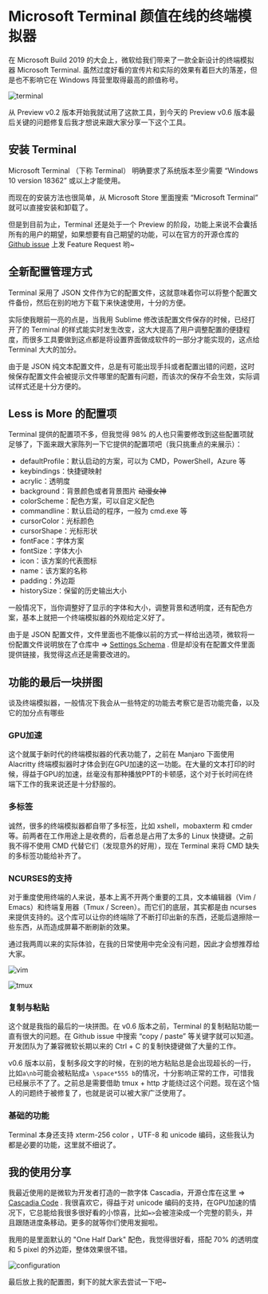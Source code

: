 # Microsoft Terminal 颜值在线的终端模拟器

在 Microsoft Build 2019 的大会上，微软给我们带来了一款全新设计的终端模拟器 Microsoft Terminal. 虽然过度好看的宣传片和实际的效果有着巨大的落差，但是也不影响它在 Windows 阵营里取得最高的颜值称号。

![terminal](http://wsine.cn-gd.ufileos.com/image/1746B559BC9685F1E4D9BFFF9F5F9EAC.png)

从 Preview v0.2 版本开始我就试用了这款工具，到今天的 Preview v0.6 版本最后关键的问题修复后我才想说来跟大家分享一下这个工具。

## 安装 Terminal

Microsoft Terminal （下称 Terminal） 明确要求了系统版本至少需要 “Windows 10 version 18362” 或以上才能使用。

而现在的安装方法也很简单，从 Microsoft Store 里面搜索 “Microsoft Terminal” 就可以直接安装和卸载了。

但是到目前为止，Terminal 还是处于一个 Preview 的阶段，功能上来说不会囊括所有的用户的期望，如果想要有自己期望的功能，可以在官方的开源仓库的 [Github issue](https://github.com/microsoft/terminal/issues) 上发 Feature Request 哟~

## 全新配置管理方式

Terminal 采用了 JSON 文件作为它的配置文件，这就意味着你可以将整个配置文件备份，然后在别的地方下载下来快速使用，十分的方便。

实际使我眼前一亮的点是，当我用 Sublime 修改该配置文件保存的时候，已经打开了的 Terminal 的样式能实时发生改变，这大大提高了用户调整配置的便捷程度，而很多工具要做到这点都是将设置界面做成软件的一部分才能实现的，这点给 Terminal 大大的加分。

由于是 JSON 纯文本配置文件，总是有可能出现手抖或者配置出错的问题，这时候保存配置文件会被提示文件哪里的配置有问题，而该次的保存不会生效，实际调试样式还是十分方便的。

## Less is More 的配置项

Terminal 提供的配置项不多，但我觉得 98% 的人也只需要修改到这些配置项就足够了，下面来跟大家陈列一下它提供的配置项吧（我只挑重点的来展示）：

- defaultProfile：默认启动的方案，可以为 CMD，PowerShell，Azure 等
- keybindings：快捷键映射
- acrylic：透明度
- background：背景颜色或者背景图片 ~~动漫女神~~
- colorScheme：配色方案，可以自定义配色
- commandline：默认启动的程序，一般为 cmd.exe 等
- cursorColor：光标颜色
- cursorShape：光标形状
- fontFace：字体方案
- fontSize：字体大小
- icon：该方案的代表图标
- name：该方案的名称
- padding：外边距
- historySize：保留的历史输出大小

一般情况下，当你调整好了显示的字体和大小，调整背景和透明度，还有配色方案，基本上就把一个终端模拟器的外观给定义好了。

由于是 JSON 配置文件，文件里面也不能像以前的方式一样给出选项，微软将一份配置文件说明放在了仓库中 => [Settings Schema](https://github.com/microsoft/terminal/blob/master/doc/cascadia/SettingsSchema.md) . 但是却没有在配置文件里面提供链接，我觉得这点还是需要改进的。

## 功能的最后一块拼图

谈及终端模拟器，一般情况下我会从一些特定的功能去考察它是否功能完备，以及它的加分点有哪些

### GPU加速

这个就属于新时代的终端模拟器的代表功能了，之前在 Manjaro 下面使用 Alacritty 终端模拟器时才体会到在GPU加速的这一功能。在大量的文本打印的时候，得益于GPU的加速，丝毫没有那种播放PPT的卡顿感，这个对于长时间在终端下工作的我来说还是十分舒服的。

### 多标签

诚然，很多的终端模拟器都自带了多标签，比如 xshell，mobaxterm 和 cmder 等。前两者在工作用途上是收费的，后者总是占用了太多的 Linux 快捷键。之前我不得不使用 CMD 代替它们（发现意外的好用），现在 Terminal 来将 CMD 缺失的多标签功能给补齐了。

### NCURSES的支持

对于重度使用终端的人来说，基本上离不开两个重要的工具，文本编辑器（Vim / Emacs）和终端复用器（Tmux / Screen）。而它们的底层，其实都是由 ncurses 来提供支持的。这个库可以让你的终端除了不断打印出新的东西，还能后退擦除一些东西，从而造成屏幕不断刷新的效果。

通过我两周以来的实际体验，在我的日常使用中完全没有问题，因此才会想推荐给大家。

![vim](http://wsine.cn-gd.ufileos.com/image/63A4C2739333EFDD11711E7F9D791BA8.png)

![tmux](http://wsine.cn-gd.ufileos.com/image/C85D32FC99D632208A9B029AAD6E2FB3.png)

### 复制与粘贴

这个就是我指的最后的一块拼图。在 v0.6 版本之前，Terminal 的复制粘贴功能一直有很大的问题。在 Github issue 中搜索 “copy / paste” 等关键字就可以知道。开发团队为了兼容微软长期以来的 Ctrl + C 的复制快捷键做了大量的工作。

v0.6 版本以前，复制多段文字的时候，在别的地方粘贴总是会出现超长的一行，比如`a\nb`可能会被粘贴成`a \space*555 b`的情况，十分影响正常的工作，可惜我已经展示不了了。之前总是需要借助 tmux + http 才能绕过这个问题。现在这个恼人的问题终于被修复了，也就是说可以被大家广泛使用了。

### 基础的功能

Terminal 本身还支持 xterm-256 color ，UTF-8 和 unicode 编码，这些我认为都是必要的功能，这里就不细说了。

## 我的使用分享

我最近使用的是微软为开发者打造的一款字体 Cascadia，开源仓库在这里 => [Cascadia Code](https://github.com/microsoft/cascadia-code/releases) . 我很喜欢它，得益于对 unicode 编码的支持，在GPU加速的情况下，它总能给我很多很好看的小惊喜，比如`=>`会被渲染成一个完整的箭头，并且跟随进度条移动。更多的就等你们使用发掘啦。

我用的是里面默认的 "One Half Dark" 配色，我觉得很好看，搭配 70% 的透明度和 5 pixel 的外边距，整体效果很不错。

![configuration](http://wsine.cn-gd.ufileos.com/image/8480A1CD36C62A350D33E5F09904EDAC.png)

最后放上我的配置图，剩下的就大家去尝试一下吧~
